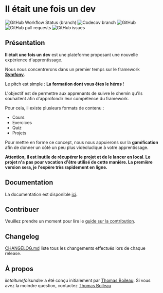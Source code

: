 # Il était une fois un dev

![GitHub Workflow Status (branch)](https://img.shields.io/github/workflow/status/incentive-factory/iletaitunefoisundev/Continuous%20Integration/develop?style=for-the-badge)
![Codecov branch](https://img.shields.io/codecov/c/github/incentive-factory/iletaitunefoisundev/develop?flag=tests&style=for-the-badge&token=4ebc5a81-ef7a-46ee-a101-0d28d1c63086)
![GitHub](https://img.shields.io/github/license/incentive-factory/iletaitunefoisundev?style=for-the-badge)
![GitHub pull requests](https://img.shields.io/github/issues-pr-raw/incentive-factory/iletaitunefoisundev?style=for-the-badge)
![GitHub issues](https://img.shields.io/github/issues-raw/incentive-factory/iletaitunefoisundev?style=for-the-badge)

## Présentation
**Il était une fois un dev** est une plateforme proposant une nouvelle expérience d'apprentissage. 

Nous nous concentrerons dans un premier temps sur le framework [**Symfony**](https://symfony.com/).

Le pitch est simple : **La formation dont vous êtes le héros** !

L'objectif est de permettre aux apprenants de suivre le chemin qu'ils souhaitent afin d'approfondir leur compétence du framework.

Pour cela, il existe plusieurs formats de contenu :
- Cours
- Exercices
- Quiz
- Projets

Pour mettre en forme ce concept, nous nous appuierons sur la **gamification** afin de donner un côté un peu plus vidéoludique à votre apprentissage.

**Attention, il est inutile de récupérer le projet et de le lancer en local. Le projet n'a pas pour vocation d'être utilisé de cette manière. La première version sera, je l'espère très rapidement en ligne.**

## Documentation
La documentation est disponible [ici](https://incentive-factory.github.io/iletaitunefoisundev/).

## Contribuer
Veuillez prendre un moment pour lire le [guide sur la contribution](/CONTRIBUTING.md).

## Changelog
[CHANGELOG.md](/CHANGELOG.md) liste tous les changements effectués lors de chaque release.

## À propos
*iletaitunefoisundev* a été conçu initialement par [Thomas Boileau](https://github.com/TBoileau). Si vous avez la moindre question, contactez [Thomas Boileau](mailto:t-boileau@email.com?subject=[Github]%20iletaitunefoisundev)
